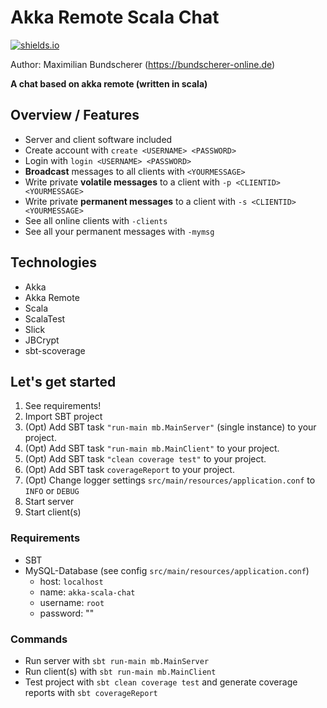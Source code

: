 # Akka Remote Scala Chat

[![shields.io](http://img.shields.io/badge/license-Apache2-blue.svg)](http://www.apache.org/licenses/LICENSE-2.0.txt)

Author: Maximilian Bundscherer (https://bundscherer-online.de)

**A chat based on akka remote (written in scala)**

## Overview / Features
- Server and client software included
- Create account with `create <USERNAME> <PASSWORD>`
- Login with `login <USERNAME> <PASSWORD>`
- **Broadcast** messages to all clients with `<YOURMESSAGE>`
- Write private **volatile messages** to a client with `-p <CLIENTID> <YOURMESSAGE>`
- Write private **permanent messages** to a client with `-s <CLIENTID> <YOURMESSAGE>`
- See all online clients with `-clients`
- See all your permanent messages with `-mymsg`

## Technologies
- Akka
- Akka Remote
- Scala
- ScalaTest
- Slick
- JBCrypt
- sbt-scoverage

## Let's get started
1. See requirements!
2. Import SBT project
3. (Opt) Add SBT task `"run-main mb.MainServer"` (single instance) to your project.
4. (Opt) Add SBT task `"run-main mb.MainClient"` to your project.
5. (Opt) Add SBT task `"clean coverage test"` to your project.
6. (Opt) Add SBT task `coverageReport` to your project.
7. (Opt) Change logger settings `src/main/resources/application.conf` to `INFO` or `DEBUG`
8. Start server
9. Start client(s)

### Requirements
- SBT
- MySQL-Database (see config `src/main/resources/application.conf`)
    - host: `localhost`
    - name: `akka-scala-chat`
    - username: `root`
    - password: ""

### Commands
- Run server with `sbt run-main mb.MainServer`
- Run client(s) with `sbt run-main mb.MainClient`
- Test project with `sbt clean coverage test` and generate coverage reports with `sbt coverageReport`

